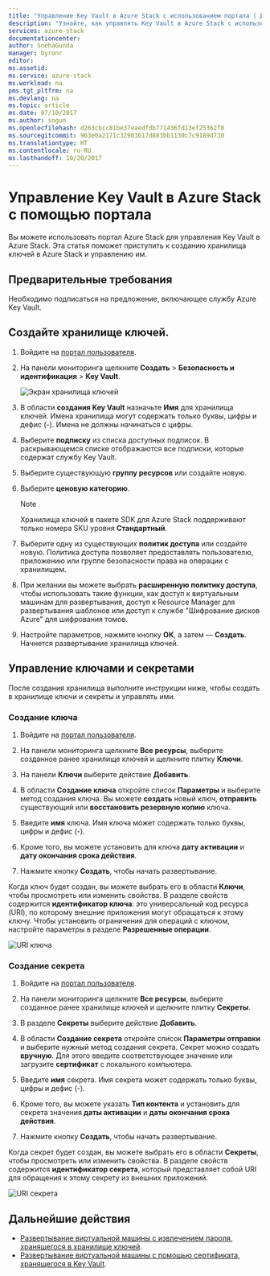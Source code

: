 ```yaml
---
title: "Управление Key Vault в Azure Stack с использованием портала | Документация Майкрософт"
description: "Узнайте, как управлять Key Vault в Azure Stack с использованием портала"
services: azure-stack
documentationcenter: 
author: SnehaGunda
manager: byronr
editor: 
ms.assetid: 
ms.service: azure-stack
ms.workload: na
pms.tgt_pltfrm: na
ms.devlang: na
ms.topic: article
ms.date: 07/10/2017
ms.author: sngun
ms.openlocfilehash: d263cbcc81be37eaedfdb771436fd13ef25362f8
ms.sourcegitcommit: 963e0a2171c32903617d883bb1130c7c9189d730
ms.translationtype: HT
ms.contentlocale: ru-RU
ms.lasthandoff: 10/20/2017
---
```

# <a name="manage-key-vault-in-azure-stack-by-using-the-portal"></a>Управление Key Vault в Azure Stack с помощью портала

Вы можете использовать портал Azure Stack для управления Key Vault в Azure Stack. Эта статья поможет приступить к созданию хранилища ключей в Azure Stack и управлению им. 

## <a name="prerequisites"></a>Предварительные требования  

Необходимо подписаться на предложение, включающее службу Azure Key Vault.
 
## <a name="create-a-key-vault"></a>Создайте хранилище ключей. 

1. Войдите на [портал пользователя](https://portal.local.azurestack.external).  

2. На панели мониторинга щелкните **Создать** > **Безопасность и идентификация** > **Key Vault**.  

    ![Экран хранилища ключей](media/azure-stack-kv-manage-portal/image1.png)  

3. В области **создания Key Vault** назначьте **Имя** для хранилища ключей. Имена хранилища могут содержать только буквы, цифры и дефис (-). Имена не должны начинаться с цифры.  

4. Выберите **подписку** из списка доступных подписок. В раскрывающемся списке отображаются все подписки, которые содержат службу Key Vault.  

5. Выберите существующую **группу ресурсов** или создайте новую.  

6. Выберите **ценовую категорию**.  
    >[!NOTE]
    > Хранилища ключей в пакете SDK для Azure Stack поддерживают только номера SKU уровня **Стандартный**.

7. Выберите одну из существующих **политик доступа** или создайте новую. Политика доступа позволяет предоставлять пользователю, приложению или группе безопасности права на операции с хранилищем.  

8. При желании вы можете выбрать **расширенную политику доступа**, чтобы использовать такие функции, как доступ к виртуальным машинам для развертывания, доступ к Resource Manager для развертывания шаблонов или доступ к службе "Шифрование дисков Azure" для шифрования томов. 
  
9.  Настройте параметров, нажмите кнопку **ОК**, а затем — **Создать**. Начнется развертывание хранилища ключей. 

## <a name="manage-keys-and-secrets"></a>Управление ключами и секретами

После создания хранилища выполните инструкции ниже, чтобы создать в хранилище ключи и секреты и управлять ими.

### <a name="create-a-key"></a>Создание ключа

1. Войдите на [портал пользователя](https://portal.local.azurestack.external).  

2. На панели мониторинга щелкните **Все ресурсы**, выберите созданное ранее хранилище ключей и щелкните плитку **Ключи**.  

3. На панели **Ключи** выберите действие **Добавить**. 

4. В области **Создание ключа** откройте список **Параметры** и выберите метод создания ключа. Вы можете **создать** новый ключ, **отправить** существующий или **восстановить резервную копию** ключа.  

5. Введите **имя** ключа. Имя ключа может содержать только буквы, цифры и дефис (-).  

6. Кроме того, вы можете установить для ключа **дату активации** и **дату окончания срока действия**.  

7. Нажмите кнопку **Создать**, чтобы начать развертывание.  

Когда ключ будет создан, вы можете выбрать его в области **Ключи**, чтобы просмотреть или изменить свойства. В разделе свойств содержится **идентификатор ключа**: это универсальный код ресурса (URI), по которому внешние приложения могут обращаться к этому ключу. Чтобы установить ограничения для операций с ключом, настройте параметры в разделе **Разрешенные операции**.

![URI ключа](media/azure-stack-kv-manage-portal/image4.png)  

### <a name="create-a-secret"></a>Создание секрета 

1. Войдите на [портал пользователя](https://portal.local.azurestack.external).  
2. На панели мониторинга щелкните **Все ресурсы**, выберите созданное ранее хранилище ключей и щелкните плитку **Секреты**.  

3. В разделе **Секреты** выберите действие **Добавить**.  

4. В области **Создание секрета** откройте список **Параметры отправки** и выберите нужный метод создания секрета. Секрет можно создать **вручную**. Для этого введите соответствующее значение или загрузите **сертификат** с локального компьютера.  

5. Введите **имя** секрета. Имя секрета может содержать только буквы, цифры и дефис (-).  

6. Кроме того, вы можете указать **Тип контента** и установить для секрета значения **даты активации** и **даты окончания срока действия**.  

7. Нажмите кнопку **Создать**, чтобы начать развертывание.  

Когда секрет будет создан, вы можете выбрать его в области **Секреты**, чтобы просмотреть или изменить свойства. В разделе свойств содержится **идентификатор секрета**, который представляет собой URI для обращения к этому секрету из внешних приложений. 

![URI секрета](media/azure-stack-kv-manage-portal/image5.png) 


## <a name="next-steps"></a>Дальнейшие действия
* [Развертывание виртуальной машины с извлечением пароля, хранящегося в хранилище ключей](azure-stack-kv-deploy-vm-with-secret.md). 
* [Развертывание виртуальной машины с помощью сертификата, хранящегося в Key Vault](azure-stack-kv-push-secret-into-vm.md).     


